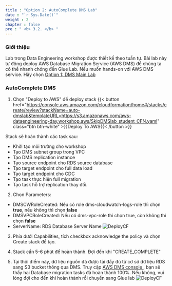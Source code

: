 ```yaml
---
title : "Option 2: AutoComplete DMS Lab"
date : "`r Sys.Date()`"
weight : 2
chapter : false
pre : " <b> 3.2. </b> "
---
```


### Giới thiệu

Lab trong Data Engineering workshop được thiết kế theo tuần tự. Bài lab này tự động deploy AWS Database Migration Service (AWS DMS) để chúng ta có thể nhanh chóng đến Glue Lab.
Nếu muốn hands-on với AWS DMS service. Hãy chọn [Option 1: DMS Main Lab](../3.1-DMS-Migration-Lab/_index.md)

### AutoComplete DMS

1. Chọn "Deploy to AWS" để deploy stack
{{< button href="https://console.aws.amazon.com/cloudformation/home#/stacks/create/review?stackName=auto-dmslab&templateURL=https://s3.amazonaws.com/aws-dataengineering-day.workshop.aws/SkipDMSlab_student_CFN.yaml" class="btn btn-white" >}}Deploy To AWS{{< /button >}}

Stack sẽ hoàn thành các task sau:
- Khởi tạo môi trường cho workshop
- Tạo DMS subnet group trong VPC
- Tạo DMS replication instance
- Tạo source endpoint cho RDS source database
- Tạo target endpoint cho full data load
- Tạo target endpoint cho CDC
- Tạo task thực hiện full migration
- Tạo task hỗ trợ replication thay đổi.
2. Chọn Parameters:
- DMSCWRoleCreated: Nếu có role dms-cloudwatch-logs-role thì chọn **true**, nếu không thì chọn **false**
- DMSVPCRoleCreated: Nếu có dms-vpc-role thì chọn true, còn không thì chọn **false**
- ServerName: RDS Database Server Name
![DeployCF](/images/3.connect/79.png) 

3. Phía dưới Capabilities, tích checkbox acknowledge the policy và chọn Create stack để tạo.

4. Stack cần 5-6 phút để hoàn thành. Đợi đến khi "CREATE_COMPLETE"

5. Tại thời điểm này, dữ liệu nguồn đã được tải đầy đủ từ cơ sở dữ liệu RDS sang S3 bucket thông qua DMS. Truy cập [ AWS DMS console ](https://console.aws.amazon.com/dms/v2/home#tasks), bạn sẽ thấy hai Database migration tasks đã hoàn thành 100%. Nếu không, vui lòng đợi cho đến khi hoàn thành rồi chuyển sang Glue lab
![DeployCF](/images/3.connect/80.png) 